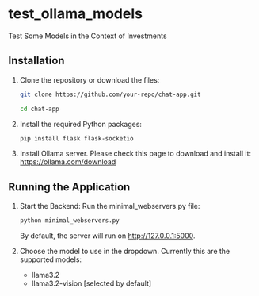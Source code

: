 # test_ollama_models
Test Some Models in the Context of Investments

## Installation

1.  Clone the repository or download the files:
    ```bash
    git clone https://github.com/your-repo/chat-app.git
    ```
    ```bash
    cd chat-app
    ```

2.  Install the required Python packages:
    ```bash
    pip install flask flask-socketio
    ```

3.  Install Ollama server. Please check this page to download and install it: https://ollama.com/download


## Running the Application

1.	Start the Backend:
    Run the minimal_webservers.py file:
    ```bash
    python minimal_webservers.py
    ```
    By default, the server will run on http://127.0.0.1:5000.

2. Choose the model to use in the dropdown. Currently this are the supported models:
    * llama3.2
    * llama3.2-vision [selected by default]
    